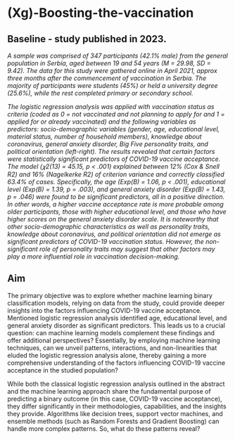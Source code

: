 # (Xg)-Boosting-the-vaccination

## Baseline - study published in 2023.

_A sample was comprised of 347 participants (42.1% male) from the general population in Serbia, aged between 19 and 54 years (M = 29.98, SD = 9.42). The data for this study were gathered online in April 2021, approx three months after the commencement of vaccination in Serbia. The majority of participants were students (45%) or held a university degree (25.6%), while the rest completed primary or secondary school._

_The logistic regression analysis was applied with vaccination status as criteria (coded as 0 = not vaccinated and not planning to apply for and 1 = applied for or already vaccinated) and the following variables as predictors: socio-demographic variables (gender, age, educational level, material status, number of household members), knowledge about coronavirus, general anxiety disorder, Big Five personality traits, and political orientation (left-right). The results revealed that certain factors were statistically significant predictors of COVID-19 vaccine acceptance. The model (𝜒2(13) = 45.15, p < .001) explained between 12% (Cox & Snell R2) and 16% (Nagelkerke R2) of criterion variance and correctly classified 63.4% of cases. Specifically, the age (Exp(B) = 1.06, p < .001), educational level (Exp(B) = 1.39, p = .003), and general anxiety disorder (Exp(B) = 1.43, p = .046) were found to be significant predictors, all in a positive direction. In other words, a higher vaccine acceptance rate is more probable among older participants, those with higher educational level, and those who have higher scores on the general anxiety disorder scale. It is noteworthy that other socio-demographic characteristics as well as personality traits, knowledge about coronavirus, and political orientation did not emerge as significant predictors of COVID-19 vaccination status. However, the non-significant role of personality traits may suggest that other factors may play a more influential role in vaccination decision-making._


## Aim

The primary objective was to explore whether machine learning binary classification models, relying on data from the study, could provide deeper insights into the factors influencing COVID-19 vaccine acceptance. Mentioned logistic regression analysis identified age, educational level, and general anxiety disorder as significant predictors. This leads us to a crucial question: can machine learning models complement these findings and offer additional perspectives? Essentially, by employing machine learning techniques, can we unveil patterns, interactions, and non-linearities that eluded the logistic regression analysis alone, thereby gaining a more comprehensive understanding of the factors influencing COVID-19 vaccine acceptance in the studied population?

While both the classical logistic regression analysis outlined in the abstract and the machine learning approach share the fundamental purpose of predicting a binary outcome (in this case, COVID-19 vaccine acceptance), they differ significantly in their methodologies, capabilities, and the insights they provide. Algorithms like decision trees, support vector machines, and ensemble methods (such as Random Forests and Gradient Boosting) can handle more complex patterns. So, what do these patterns reveal?
